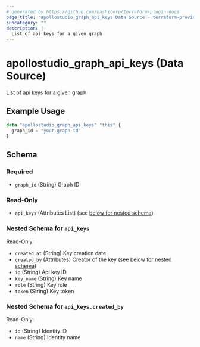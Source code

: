 ```yaml
---
# generated by https://github.com/hashicorp/terraform-plugin-docs
page_title: "apollostudio_graph_api_keys Data Source - terraform-provider-apollostudio"
subcategory: ""
description: |-
  List of api keys for a given graph
---
```


# apollostudio_graph_api_keys (Data Source)

List of api keys for a given graph

## Example Usage

```terraform
data "apollostudio_graph_api_keys" "this" {
  graph_id = "your-graph-id"
}
```

<!-- schema generated by tfplugindocs -->
## Schema

### Required

- `graph_id` (String) Graph ID

### Read-Only

- `api_keys` (Attributes List) (see [below for nested schema](#nestedatt--api_keys))

<a id="nestedatt--api_keys"></a>
### Nested Schema for `api_keys`

Read-Only:

- `created_at` (String) Key creation date
- `created_by` (Attributes) Creator of the key (see [below for nested schema](#nestedatt--api_keys--created_by))
- `id` (String) Api key ID
- `key_name` (String) Key name
- `role` (String) Key role
- `token` (String) Key token

<a id="nestedatt--api_keys--created_by"></a>
### Nested Schema for `api_keys.created_by`

Read-Only:

- `id` (String) Identity ID
- `name` (String) Identity name
